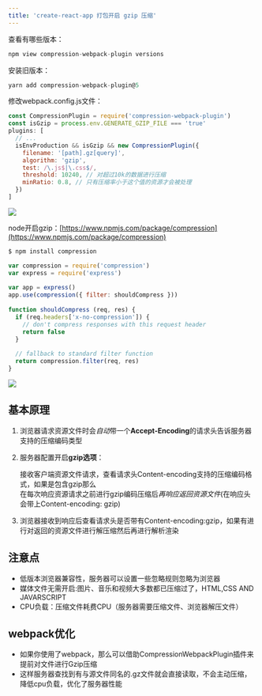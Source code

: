 ```yaml
---
title: 'create-react-app 打包开启 gzip 压缩'
---   
```

查看有哪些版本：

```javascript
npm view compression-webpack-plugin versions
```

安装旧版本：

```javascript
yarn add compression-webpack-plugin@5
```

修改webpack.config.js文件：

```javascript
const CompressionPlugin = require('compression-webpack-plugin')
const isGzip = process.env.GENERATE_GZIP_FILE === 'true'
plugins: [
  // ...
  isEnvProduction && isGzip && new CompressionPlugin({
    filename: '[path].gz[query]',
    algorithm: 'gzip',
    test: /\.js$|\.css$/,
    threshold: 10240, // 对超过10k的数据进行压缩
    minRatio: 0.8, // 只有压缩率小于这个值的资源才会被处理
  })
]
```

![](https://img-blog.csdnimg.cn/2021061515460922.png?x-oss-processimage/watermark,type_ZmFuZ3poZW5naGVpdGk,shadow_10,text_aHR0cHM6Ly9ibG9nLmNzZG4ubmV0L3h1dG9uZ2Jhbw,size_16,color_FFFFFF,t_70)

node开启gzip：[https://www.npmjs.com/package/compression](https://www.npmjs.com/package/compression)

```javascript
$ npm install compression
```

```javascript
var compression = require('compression')
var express = require('express')
 
var app = express()
app.use(compression({ filter: shouldCompress }))
 
function shouldCompress (req, res) {
  if (req.headers['x-no-compression']) {
    // don't compress responses with this request header
    return false
  }
 
  // fallback to standard filter function
  return compression.filter(req, res)
}
```

![](https://img-blog.csdnimg.cn/2021061515522272.png?x-oss-processimage/watermark,type_ZmFuZ3poZW5naGVpdGk,shadow_10,text_aHR0cHM6Ly9ibG9nLmNzZG4ubmV0L3h1dG9uZ2Jhbw,size_16,color_FFFFFF,t_70)

## 基本原理

1. 浏览器请求资源文件时会*自动*带一个**Accept-Encoding**的请求头告诉服务器支持的压缩编码类型

2. 服务器配置开启**gzip选项**：

   接收客户端资源文件请求，查看请求头Content-encoding支持的压缩编码格式，如果是包含gzip那么  
在每次响应资源请求之前进行gzip编码压缩后*再响应返回资源文件*(在响应头会带上Content-encoding: gzip)

3. 浏览器接收到响应后查看请求头是否带有Content-encoding:gzip，如果有进行对返回的资源文件进行解压缩然后再进行解析渲染

## 注意点

* 低版本浏览器兼容性，服务器可以设置一些忽略规则忽略为浏览器
* 媒体文件无需开启:图片、音乐和视频大多数都已压缩过了，HTML,CSS AND JAVARSCRIPT
* CPU负载：压缩文件耗费CPU（服务器需要压缩文件、浏览器解压文件）

## webpack优化

* 如果你使用了webpack，那么可以借助CompressionWebpackPlugin插件来提前对文件进行Gzip压缩
* 这样服务器查找到有与源文件同名的.gz文件就会直接读取，不会主动压缩，降低cpu负载，优化了服务器性能